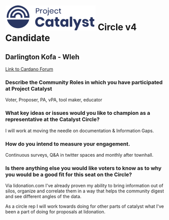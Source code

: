 # ![Project Catalyst](../assets/catalyst.svg) Circle v4 Candidate #

## Darlington Kofa - Wleh ##

[Link to Cardano Forum](https://forum.cardano.org/t/darlington-kofa-platform-statement/109226)

### Describe the Community Roles in which you have participated at Project Catalyst ###

Voter, Proposer, PA, vPA, tool maker, educator

### What key ideas or issues would you like to champion as a representative at the Catalyst Circle? ###

I will work at moving the needle on documentation & Information Gaps.

### How do you intend to measure your engagement. ###

Continuous surveys, Q&A in twitter spaces and monthly after townhall.

### Is there anything else you would like voters to know as to why you would be a good fit for this seat on the Circle? ###

Via lidonation.com I've already proven my ability to bring information out of silos, organize and correlate them in a way that helps the community digest and see different angles of the data. 

As a circle rep I will work towards doing for other parts of catalyst what I've been a part of doing for proposals at lidonation.